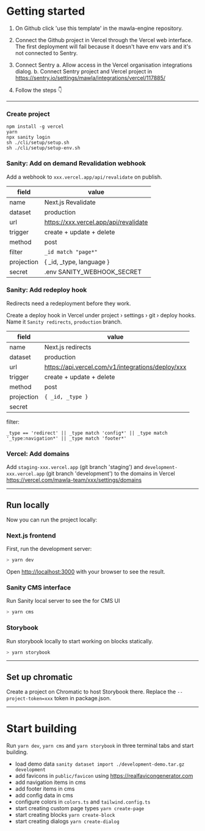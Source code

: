 # Getting started

1. On Github click 'use this template' in the mawla-engine repository.
2. Connect the Github project in Vercel through the Vercel web interface. The first deployment will fail because it doesn't have env vars and it's not connected to Sentry.
3. Connect Sentry
   a. Allow access in the Vercel organisation integrations dialog.
   b. Connect Sentry project and Vercel project in https://sentry.io/settings/mawla/integrations/vercel/117885/

4. Follow the steps 👇

---

### Create project

```
npm install -g vercel
yarn
npx sanity login
sh ./cli/setup/setup.sh
sh ./cli/setup/setup-env.sh
```

### Sanity: Add on demand Revalidation webhook

Add a webhook to `xxx.vercel.app/api/revalidate` on publish.

| field      | value                                 |
| ---------- | ------------------------------------- |
| name       | Next.js Revalidate                    |
| dataset    | production                            |
| url        | https://xxx.vercel.app/api/revalidate |
| trigger    | create + update + delete              |
| method     | post                                  |
| filter     | `_id match "page*"`                   |
| projection | { \_id, \_type, language }            |
| secret     | .env SANITY_WEBHOOK_SECRET            |

### Sanity: Add redeploy hook

Redirects need a redeployment before they work.

Create a deploy hook in Vercel under project › settings › git › deploy hooks. Name it `Sanity redirects`, `production` branch.

| field      | value                                             |
| ---------- | ------------------------------------------------- |
| name       | Next.js redirects                                 |
| dataset    | production                                        |
| url        | https://api.vercel.com/v1/integrations/deploy/xxx |
| trigger    | create + update + delete                          |
| method     | post                                              |
| projection | `{ _id, _type }`                                  |
| secret     |                                                   |

filter:

```
_type == 'redirect' || _type match 'config*' || _type match '_type:navigation*' || _type match 'footer*'
```

### Vercel: Add domains

Add `staging-xxx.vercel.app` (git branch 'staging') and `development-xxx.vercel.app` (git branch 'development') to the domains in Vercel https://vercel.com/mawla-team/xxx/settings/domains

---

## Run locally

Now you can run the project locally:

### Next.js frontend

First, run the development server:

```bash
> yarn dev
```

Open [http://localhost:3000](http://localhost:3000) with your browser to see the result.

### Sanity CMS interface

Run Sanity local server to see the for CMS UI

```bash
> yarn cms
```

### Storybook

Run storybook locally to start working on blocks statically.

```bash
> yarn storybook
```

---

## Set up chromatic

Create a project on Chromatic to host Storybook there. Replace the `--project-token=xxx` token in package.json.

---

# Start building

Run `yarn dev`, `yarn cms` and `yarn storybook` in three terminal tabs and start building.

- load demo data `sanity dataset import ./development-demo.tar.gz development`
- add favicons in `public/favicon` using https://realfavicongenerator.com
- add navigation items in cms
- add footer items in cms
- add config data in cms
- configure colors in `colors.ts` and `tailwind.config.ts`
- start creating custom page types `yarn create-page`
- start creating blocks `yarn create-block`
- start creating dialogs `yarn create-dialog`
